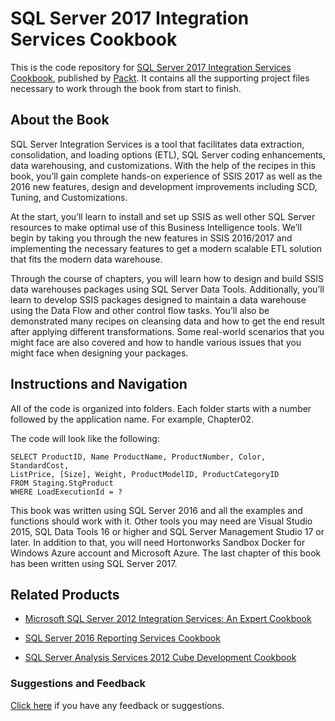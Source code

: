 # SQL Server 2017 Integration Services Cookbook
This is the code repository for [SQL Server 2017 Integration Services Cookbook](https://www.packtpub.com/big-data-and-business-intelligence/sql-server-2017-integration-services-cookbook?utm_source=github&utm_medium=repository&utm_campaign=9781786461827), published by [Packt](https://www.packtpub.com/?utm_source=github). It contains all the supporting project files necessary to work through the book from start to finish.
## About the Book
SQL Server Integration Services is a tool that facilitates data extraction, consolidation, and loading options (ETL), SQL Server coding enhancements, data warehousing, and customizations. With the help of the recipes in this book, you’ll gain complete hands-on experience of SSIS 2017 as well as the 2016 new features, design and development improvements including SCD, Tuning, and Customizations.

At the start, you’ll learn to install and set up SSIS as well other SQL Server resources to make optimal use of this Business Intelligence tools. We’ll begin by taking you through the new features in SSIS 2016/2017 and implementing the necessary features to get a modern scalable ETL solution that fits the modern data warehouse.

Through the course of chapters, you will learn how to design and build SSIS data warehouses packages using SQL Server Data Tools. Additionally, you’ll learn to develop SSIS packages designed to maintain a data warehouse using the Data Flow and other control flow tasks. You’ll also be demonstrated many recipes on cleansing data and how to get the end result after applying different transformations. Some real-world scenarios that you might face are also covered and how to handle various issues that you might face when designing your packages.


## Instructions and Navigation
All of the code is organized into folders. Each folder starts with a number followed by the application name. For example, Chapter02.



The code will look like the following:
```
SELECT ProductID, Name ProductName, ProductNumber, Color, StandardCost,
ListPrice, [Size], Weight, ProductModelID, ProductCategoryID
FROM Staging.StgProduct
WHERE LoadExecutionId = ?
```

This book was written using SQL Server 2016 and all the examples and functions should
work with it. Other tools you may need are Visual Studio 2015, SQL Data Tools 16 or higher
and SQL Server Management Studio 17 or later.
In addition to that, you will need Hortonworks Sandbox Docker for Windows Azure
account and Microsoft Azure.
The last chapter of this book has been written using SQL Server 2017.

## Related Products
* [Microsoft SQL Server 2012 Integration Services: An Expert Cookbook](https://www.packtpub.com/networking-and-servers/microsoft-sql-server-2012-integration-services-expert-cookbook?utm_source=github&utm_medium=repository&utm_campaign=9781849685245)

* [SQL Server 2016 Reporting Services Cookbook](https://www.packtpub.com/big-data-and-business-intelligence/sql-server-2016-reporting-services-cookbook?utm_source=github&utm_medium=repository&utm_campaign=9781786461810)

* [SQL Server Analysis Services 2012 Cube Development Cookbook](https://www.packtpub.com/big-data-and-business-intelligence/sql-server-analysis-services-2012-cube-development-cookbook?utm_source=github&utm_medium=repository&utm_campaign=9781849689809)

### Suggestions and Feedback
[Click here](https://docs.google.com/forms/d/e/1FAIpQLSe5qwunkGf6PUvzPirPDtuy1Du5Rlzew23UBp2S-P3wB-GcwQ/viewform) if you have any feedback or suggestions.
